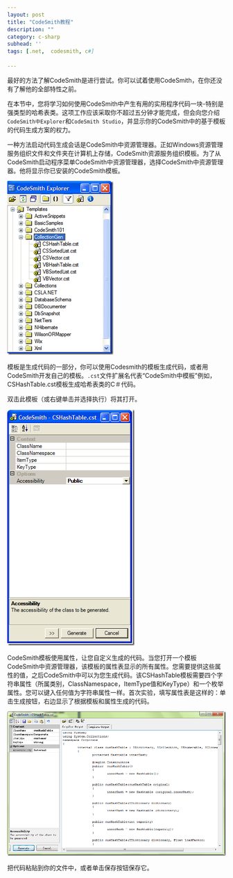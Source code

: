 ```yaml
---
layout: post
title: "CodeSmith教程"
description: ""
category: c-sharp
subhead: ''
tags: [.net,  codesmith, c#]

---
```


最好的方法了解CodeSmith是进行尝试。你可以试着使用CodeSmith，在你还没有了解他的全部特性之前。

在本节中，您将学习如何使用CodeSmith中产生有用的实用程序代码一块-特别是强类型的哈希表类。这项工作应该采取你不超过五分钟才能完成，但会向您介绍`CodeSmith中Explorer`和`CodeSmith Studio`，并显示你的CodeSmith中的基于模板的代码生成方案的权力。

一种方法启动代码生成会话是CodeSmith中资源管理器。正如Windows资源管理服务组织文件和文件夹在计算机上存储，CodeSmith资源服务组织模板。为了从CodeSmith启动程序菜单CodeSmith中资源管理器，选择CodeSmith中资源管理器。他将显示你已安装的CodeSmith模板。

![](/images/c-sharp/1_zps0cd3315a.png)

模板是生成代码的一部分，你可以使用Codesmith的模板生成代码，或者用CodeSmith开发自己的模板。`.cst`文件扩展名代表“CodeSmith中模板”例如，CSHashTable.cst模板生成哈希表类的C＃代码。

双击此模板（或右键单击并选择执行）将其打开。

![](/images/c-sharp/2_zps758f4836.png)

CodeSmith模板使用属性，让您自定义生成的代码。当您打开一个模板CodeSmith中资源管理器，该模板的属性表显示的所有属性。您需要提供这些属性的值，之后CodeSmith中可以为您生成代码。该CSHashTable模板需要四个字符串属性（所属类别，ClassNamespace，ItemType值和KeyType）和一个枚举属性。您可以键入任何值为字符串属性一样。首次实验，填写属性表是这样的：单击生成按钮，右边显示了根据模板和属性生成的代码。

![](/images/c-sharp/3_zpsf5670d6d.png)

把代码粘贴到你的文件中，或者单击保存按钮保存它。	

